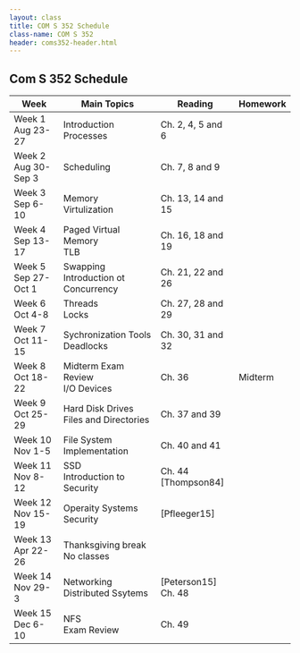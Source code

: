 ```yaml
---
layout: class
title: COM S 352 Schedule
class-name: COM S 352
header: coms352-header.html
---
```


## Com S 352 Schedule

| Week                       | Main Topics                               | Reading                  | Homework |
| -------------------------- | ----------------------------------------- | ------------------------ | -------- |
| Week 1<br>Aug 23-27<br>    | Introduction<br>Processes                 | Ch. 2, 4, 5 and 6        |          |
| Week 2<br>Aug 30-Sep 3<br> | Scheduling                                | Ch. 7, 8 and 9           |          |
| Week 3<br>Sep 6-10<br>     | Memory<br>Virtulization                   | Ch. 13, 14 and 15        |          |
| Week 4<br>Sep 13-17<br>    | Paged Virtual Memory<br>TLB               | Ch. 16, 18 and 19        |          |
| Week 5<br>Sep 27-Oct 1<br> | Swapping<br>Introduction ot Concurrency   | Ch. 21, 22 and 26        |          |
| Week 6<br>Oct 4-8<br>      | Threads<br>Locks                          | Ch. 27, 28 and 29        |          |
| Week 7<br>Oct 11-15<br>    | Sychronization Tools<br>Deadlocks         | Ch. 30, 31 and 32        |          |
| Week 8<br>Oct 18-22<br>    | Midterm Exam Review<br>I/O Devices        | Ch. 36                   | Midterm  |
| Week 9<br>Oct 25-29<br>    | Hard Disk Drives<br>Files and Directories | Ch. 37 and 39            |          |
| Week 10<br>Nov 1-5<br>     | File System Implementation                | Ch. 40 and 41            |          |
| Week 11<br>Nov 8-12<br>    | SSD<br>Introduction to Security           | Ch. 44<br>\[Thompson84\] |          |
| Week 12<br>Nov 15-19<br>   | Operaity Systems Security                 | \[Pfleeger15\]           |          |
| Week 13<br>Apr 22-26<br>   | Thanksgiving break<br>No classes          |                          |          |
| Week 14<br>Nov 29-3<br>    | Networking<br>Distributed Ssytems         | \[Peterson15\]<br>Ch. 48 |          |
| Week 15<br>Dec 6-10<br>    | NFS<br>Exam Review                        | Ch. 49                   |          |
